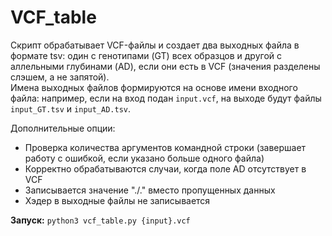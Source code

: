 # VCF_table
Скрипт обрабатывает VCF-файлы и создает два выходных файла в формате tsv: один с генотипами (GT) всех образцов и другой с аллельными глубинами (AD), если они есть в VCF (значения разделены слэшем, а не запятой).     
Имена выходных файлов формируются на основе имени входного файла: например, если на вход подан ```input.vcf```, на выходе будут файлы ```input_GT.tsv``` и ```input_AD.tsv```. 

Дополнительные опции:
- Проверка количества аргументов командной строки (завершает работу с ошибкой, если указано больше одного файла)
- Корректно обрабатываются случаи, когда поле AD отсутствует в VCF
- Записывается значение "./." вместо пропущенных данных
- Хэдер в выходные файлы не записывается

**Запуск:**
```python3 vcf_table.py {input}.vcf```
